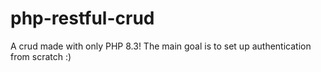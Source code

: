 # php-restful-crud
A crud made with only PHP 8.3!
The main goal is to set up authentication from scratch :)
